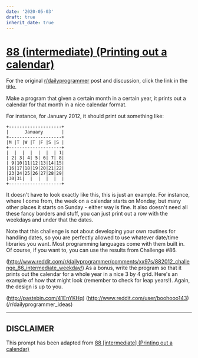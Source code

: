 ```yaml
---
date: '2020-05-03'
draft: true
inherit_date: true
---
```


# [88 (intermediate) (Printing out a calendar)](https://www.reddit.com/r/dailyprogrammer/comments/y5svk/8132012_challenge_88_intermediate_printing_out_a/)

For the original [r/dailyprogrammer](https://www.reddit.com/r/dailyprogrammer/) post and discussion, click the link in the title.

Make a program that given a certain month in a certain year, it prints out a calendar for that month in a nice calendar format. 

For instance, for January 2012, it should print out something like: 


```
+--------------------+
|      January       |
+--------------------+
|M |T |W |T |F |S |S |
+--------------------+
|  |  |  |  |  |  | 1|
| 2| 3| 4| 5| 6| 7| 8|
| 9|10|11|12|13|14|15|
|16|17|18|19|20|21|22|
|23|24|25|26|27|28|29|
|30|31|  |  |  |  |  |
+--------------------+
```
It doesn't have to look exactly like this, this is just an example. For instance, where I come from, the week on a calendar starts on Monday, but many other places it starts on Sunday - either way is fine. It also doesn't need all these fancy borders and stuff, you can just print out a row with the weekdays and under that the dates.

Note that this challenge is not about developing your own routines for handling dates, so you are perfectly allowed to use whatever date/time libraries you want. Most programming languages come with them built in. Of course, if you want to, you can use the results from Challenge #86.

(http://www.reddit.com/r/dailyprogrammer/comments/xx97s/882012_challenge_86_intermediate_weekday/)
As a bonus, write the program so that it prints out the calendar for a whole year in a nice 3 by 4 grid. Here's an example of how that might look (remember to check for leap years!). Again, the design is up to you. 

(http://pastebin.com/41EnYKHq)
(http://www.reddit.com/user/boohooo143)
(/r/dailyprogrammer_ideas)

----
## **DISCLAIMER**
This prompt has been adapted from [88 [intermediate] (Printing out a calendar)](https://www.reddit.com/r/dailyprogrammer/comments/y5svk/8132012_challenge_88_intermediate_printing_out_a/
)
